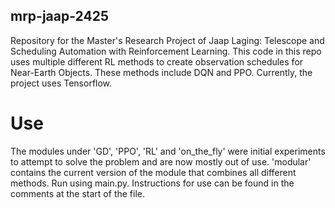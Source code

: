 ﻿## mrp-jaap-2425

Repository for the Master's Research Project of Jaap Laging: Telescope and Scheduling Automation with Reinforcement Learning. This code in this repo uses multiple different RL methods to create observation schedules for Near-Earth Objects. These methods include DQN and PPO. Currently, the project uses Tensorflow. 

# Use
The modules under 'GD', 'PPO', 'RL' and 'on_the_fly' were initial experiments to attempt to solve the problem and are now mostly out of use. 'modular' contains the current version of the module that combines all different methods. Run using main.py. Instructions for use can be found in the comments at the start of the file.
